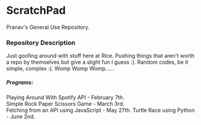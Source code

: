 # ScratchPad
Pranav's General Use Repository.

### Repository Description

Just goofing around with stuff here at Rice. Pushing things that aren't worth a repo by themselves but give a slight fun I guess :). Random codes, be it simple, complex :(. Womp Womp Womp......

##### Programs:

Playing Around With Spotify API - February 7th. <br>
Simple Rock Paper Scissors Game - March 3rd. <br>
Fetching from an API using JavaScript - May 27th.
Turtle Race using Python - June 2nd. <br>